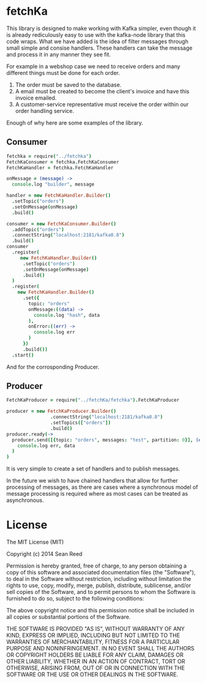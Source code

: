 fetchKa
=======

This library is designed to make working with Kafka simpler, even though it is already rediculously easy to use with
the kafka-node library that this code wraps. What we have added is the idea of filter messages through small simple
and consise handlers. These handlers can take the message and process it in any manner they see fit. 

For example in a webshop case we need to receive orders and many different things must be done for each order.

1. The order must be saved to the database.
2. A email must be created to become the client's invoice and have this invoice emailed.
3. A customer-service representative must receive the order within our order handling service.

Enough of why here are some examples of the library.

Consumer
--------

```coffeescript
fetchka = require("../fetchka")
FetchKaConsumer = fetchka.FetchKaConsumer
FetchKaHandler = fetchka.FetchKaHandler

onMessage = (message) ->
  console.log "builder", message

handler = new FetchKaHandler.Builder()
  .setTopic("orders")
  .setOnMessage(onMessage)
  .build()

consumer = new FetchKaConsumer.Builder()
  .addTopic("orders")
  .connectString("localhost:2181/kafka0.8")
  .build()
consumer
  .register(
     new FetchKaHandler.Builder()
      .setTopic("orders")
      .setOnMessage(onMessage)
      .build()
  )
  .register(
    new FetchKaHandler.Builder()
      .set({
        topic: "orders"
        onMessage:((data) ->
          console.log "hash", data
        ),
        onError:((err) ->
          console.log err
        )
      })
      .build())
  .start()
```

And for the corrosponding Producer.

Producer
--------
```coffeescript
FetchKaProducer = require("../fetchKa/fetchka").FetchKaProducer

producer = new FetchKaProducer.Builder()
                .connectString("localhost:2181/kafka0.8")
                .setTopics(["orders"])
                .build()
producer.ready(->
  producer.send([{topic: "orders", messages: "test", partition: 0}], (err, data) ->
    console.log err, data
  )
)
```

It is very simple to create a set of handlers and to publish messages.

In the future we wish to have chained handlers that allow for further processing of messages, as there are cases where a synchronous model of message processing is required where as most cases can be treated as asynchronous.

License
=======

The MIT License (MIT)

Copyright (c) 2014 Sean Reed

Permission is hereby granted, free of charge, to any person obtaining a copy
of this software and associated documentation files (the "Software"), to deal
in the Software without restriction, including without limitation the rights
to use, copy, modify, merge, publish, distribute, sublicense, and/or sell
copies of the Software, and to permit persons to whom the Software is
furnished to do so, subject to the following conditions:

The above copyright notice and this permission notice shall be included in
all copies or substantial portions of the Software.

THE SOFTWARE IS PROVIDED "AS IS", WITHOUT WARRANTY OF ANY KIND, EXPRESS OR
IMPLIED, INCLUDING BUT NOT LIMITED TO THE WARRANTIES OF MERCHANTABILITY,
FITNESS FOR A PARTICULAR PURPOSE AND NONINFRINGEMENT. IN NO EVENT SHALL THE
AUTHORS OR COPYRIGHT HOLDERS BE LIABLE FOR ANY CLAIM, DAMAGES OR OTHER
LIABILITY, WHETHER IN AN ACTION OF CONTRACT, TORT OR OTHERWISE, ARISING FROM,
OUT OF OR IN CONNECTION WITH THE SOFTWARE OR THE USE OR OTHER DEALINGS IN
THE SOFTWARE.
